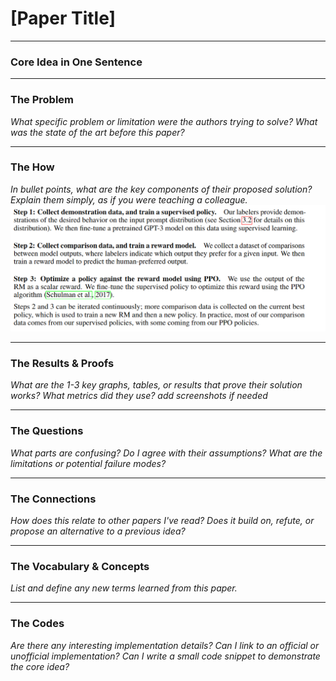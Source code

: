 # [Paper Title]

---

### Core Idea in One Sentence



---

### The Problem

*What specific problem or limitation were the authors trying to solve? What was the state of the art before this paper?*



---

### The How

*In bullet points, what are the key components of their proposed solution? Explain them simply, as if you were teaching a colleague.*
![alt text](image.png)


---

### The Results & Proofs

*What are the 1-3 key graphs, tables, or results that prove their solution works? What metrics did they use? add screenshots if needed*


---

### The Questions 

*What parts are confusing? Do I agree with their assumptions? What are the limitations or potential failure modes?*



---

### The Connections

*How does this relate to other papers I've read? Does it build on, refute, or propose an alternative to a previous idea?*


---

###  The Vocabulary & Concepts

*List and define any new terms learned from this paper.*



---

### The Codes

*Are there any interesting implementation details? Can I link to an official or unofficial implementation? Can I write a small code snippet to demonstrate the core idea?*

  ```python

  ```